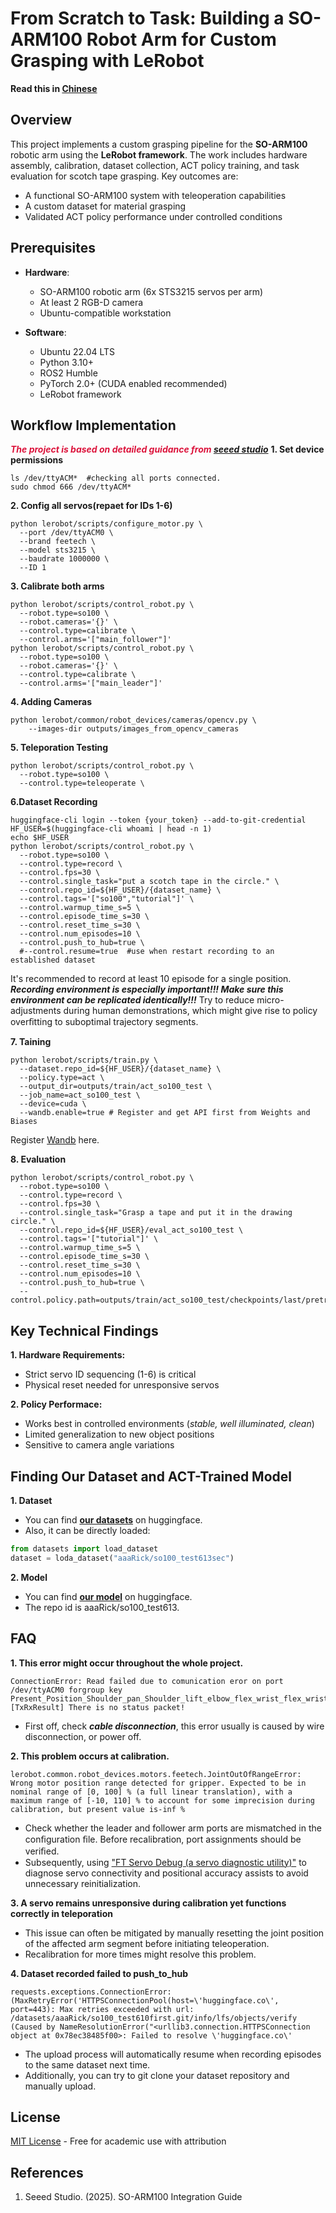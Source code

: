 # From Scratch to Task: Building a SO-ARM100 Robot Arm for Custom Grasping with LeRobot

**Read this in [Chinese](README_ZH.md)**

## Overview
This project implements a custom grasping pipeline for the **SO-ARM100** robotic arm using the **LeRobot framework**. The work includes hardware assembly, calibration, dataset collection, ACT policy training, and task evaluation for scotch tape grasping. Key outcomes are:
- A functional SO-ARM100 system with teleoperation capabilities
- A custom dataset for material grasping
- Validated ACT policy performance under controlled conditions

## Prerequisites
- **Hardware**:
  - SO-ARM100 robotic arm (6x STS3215 servos per arm)
  - At least 2 RGB-D camera 
  - Ubuntu-compatible workstation

- **Software**:
  - Ubuntu 22.04 LTS
  - Python 3.10+
  - ROS2 Humble
  - PyTorch 2.0+ (CUDA enabled recommended)
  - LeRobot framework


## Workflow Implementation
<font color='Crimson'>***The project is based on detailed guidance from [seeed studio](https://wiki.seeedstudio.com/cn/lerobot_so100m/)***</font>
**1.  Set device permissions**
```
ls /dev/ttyACM*  #checking all ports connected.
sudo chmod 666 /dev/ttyACM*
```
**2. Config all servos(repaet for IDs 1-6)**
```
python lerobot/scripts/configure_motor.py \
  --port /dev/ttyACM0 \
  --brand feetech \
  --model sts3215 \
  --baudrate 1000000 \
  --ID 1
```

**3. Calibrate both arms**
```
python lerobot/scripts/control_robot.py \
  --robot.type=so100 \
  --robot.cameras='{}' \
  --control.type=calibrate \
  --control.arms='["main_follower"]'
python lerobot/scripts/control_robot.py \
  --robot.type=so100 \
  --robot.cameras='{}' \
  --control.type=calibrate \
  --control.arms='["main_leader"]'
  ```

**4. Adding Cameras**
```
python lerobot/common/robot_devices/cameras/opencv.py \
    --images-dir outputs/images_from_opencv_cameras
```

**5. Teleporation Testing**
```
python lerobot/scripts/control_robot.py \
  --robot.type=so100 \
  --control.type=teleoperate \
```

**6.Dataset Recording**
```
huggingface-cli login --token {your_token} --add-to-git-credential
HF_USER=$(huggingface-cli whoami | head -n 1)
echo $HF_USER
python lerobot/scripts/control_robot.py \
  --robot.type=so100 \
  --control.type=record \
  --control.fps=30 \
  --control.single_task="put a scotch tape in the circle." \
  --control.repo_id=${HF_USER}/{dataset_name} \
  --control.tags='["so100","tutorial"]' \
  --control.warmup_time_s=5 \
  --control.episode_time_s=30 \
  --control.reset_time_s=30 \
  --control.num_episodes=10 \
  --control.push_to_hub=true \
  #--control.resume=true  #use when restart recording to an established dataset
```
It's recommended to record at least 10 episode for a single position.
***Recording environment is especially important!!! Make sure this environment can be replicated identically!!!***
Try to reduce micro-adjustments during human demonstrations, which might give rise to policy overﬁtting to suboptimal trajectory segments.

**7. Taining**
```
python lerobot/scripts/train.py \
  --dataset.repo_id=${HF_USER}/{dataset_name} \
  --policy.type=act \
  --output_dir=outputs/train/act_so100_test \
  --job_name=act_so100_test \
  --device=cuda \
  --wandb.enable=true # Register and get API first from Weights and Biases
```
Register [Wandb](https://wandb.ai/) here.

**8. Evaluation**
```
python lerobot/scripts/control_robot.py \
  --robot.type=so100 \
  --control.type=record \
  --control.fps=30 \
  --control.single_task="Grasp a tape and put it in the drawing circle." \
  --control.repo_id=${HF_USER}/eval_act_so100_test \
  --control.tags='["tutorial"]' \
  --control.warmup_time_s=5 \
  --control.episode_time_s=30 \
  --control.reset_time_s=30 \
  --control.num_episodes=10 \
  --control.push_to_hub=true \
  --control.policy.path=outputs/train/act_so100_test/checkpoints/last/pretrained_model
```
## **Key Technical Findings**
**1. Hardware Requirements:**
- Strict servo ID sequencing (1-6) is critical
- Physical reset needed for unresponsive servos

**2. Policy Performace:**
-  Works best in controlled environments (*stable, well illuminated, clean*)
-  Limited generalization to new object positions
-  Sensitive to camera angle variations
  

## Finding Our Dataset and ACT-Trained Model
**1. Dataset**
- You can find **[our datasets](https://huggingface.co/datasets/aaaRick/so100_test613sec)** on huggingface. 
- Also, it can be directly loaded:
 ```python
from datasets import load_dataset
dataset = loda_dataset("aaaRick/so100_test613sec")
```
**2. Model**
- You can find [**our model**](https://huggingface.co/aaaRick/act_so100_test613/tree/main) on huggingface. 
- The repo id is aaaRick/so100_test613.

## FAQ
**1. This error might occur throughout the whole project.**
```
ConnectionError: Read failed due to comunication eror on port /dev/ttyACM0 forgroup key Present_Position_Shoulder_pan_Shoulder_lift_elbow_flex_wrist_flex_wrist_roll_griper: [TxRxResult] There is no status packet!
```
- First off, check ***cable disconnection***, this error usually is caused by wire disconnection, or power off.
  
**2. This problem occurs at calibration.**

```
lerobot.common.robot_devices.motors.feetech.JointOutOfRangeError: Wrong motor position range detected for gripper. Expected to be in nominal range of [0, 100] % (a full linear translation), with a maximum range of [-10, 110] % to account for some imprecision during calibration, but present value is-inf %
```
- Check whether the leader and follower arm ports are mismatched in the conﬁguration ﬁle. Before recalibration, port assignments should be veriﬁed. 
- Subsequently, using ["FT Servo Debug (a servo diagnostic utility)"](https://github.com/Kotakku/FT_SCServo_Debug_Qt) to diagnose servo connectivity and positional accuracy assists to avoid unnecessary reinitialization.


**3. A servo remains unresponsive during calibration yet functions correctly in teleporation**
- This issue can often be mitigated by manually resetting the joint position of the affected arm segment before initiating teleoperation. 
- Recalibration for more times might resolve this problem.
  
**4. Dataset recorded failed to push_to_hub**
```
requests.exceptions.ConnectionError: (MaxRetryError('HTTPSConnectionPool(host=\'huggingface.co\', port=443): Max retries exceeded with url: /datasets/aaaRick/so100_test610first.git/info/lfs/objects/verify (Caused by NameResolutionError("<urllib3.connection.HTTPSConnection object at 0x78ec38485f00>: Failed to resolve \'huggingface.co\' 

```
- The upload process will automatically resume when recording episodes to the same dataset next time.
- Additionally, you can try to git clone your dataset repository and manually upload.


## License
[MIT License](LICENSE.md) - Free for academic use with attribution

## References
1. Seeed Studio. (2025). SO-ARM100 Integration Guide
